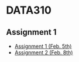 # DATA310

## Assignment 1 
* [Assignment 1 (Feb. 5th)](Feb_5th_Assignment.md)
* [Assignment 2 (Feb. 8th)](Assignment2.md)
